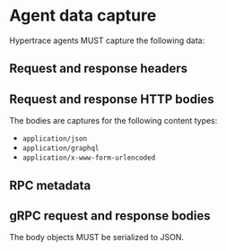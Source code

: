 # Agent data capture

Hypertrace agents MUST capture the following data:

## Request and response headers

## Request and response HTTP bodies

The bodies are captures for the following content types:
* `application/json`
* `application/graphql`
* `application/x-www-form-urlencoded`

## RPC metadata

## gRPC request and response bodies

The body objects MUST be serialized to JSON.
